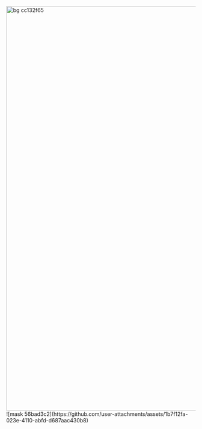 <img width="2048" height="1079" alt="bg cc132f65" src="https://github.com/user-attachments/assets/20deb1b2-db1e-465f-ba93-0eef7670d367" />
![mask 56bad3c2](https://github.com/user-attachments/assets/1b7f12fa-023e-4110-abfd-d687aac430b8)
